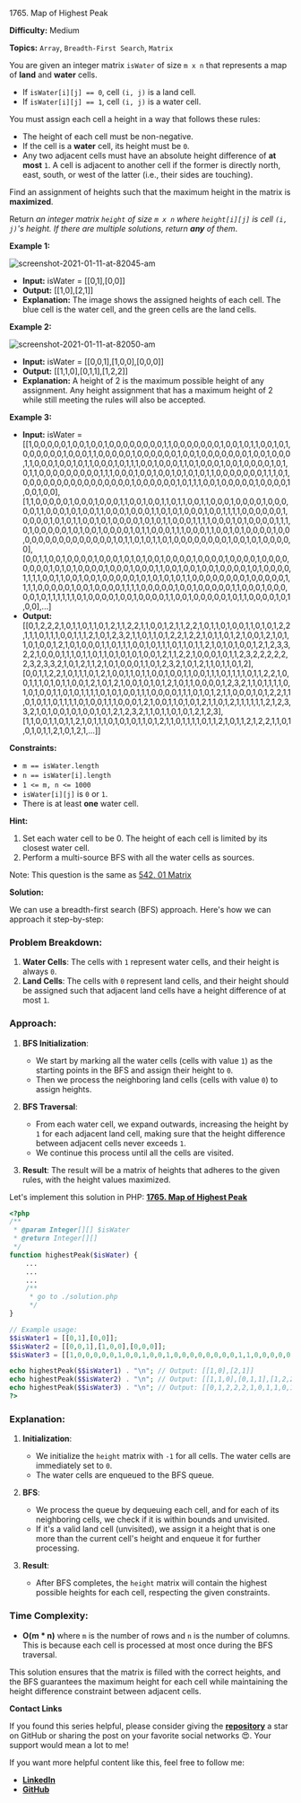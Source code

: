 1765\. Map of Highest Peak

**Difficulty:** Medium

**Topics:** `Array`, `Breadth-First Search`, `Matrix`

You are given an integer matrix `isWater` of size `m x n` that represents a map of **land** and **water** cells.

- If `isWater[i][j] == 0`, cell `(i, j)` is a land cell.
- If `isWater[i][j] == 1`, cell `(i, j)` is a water cell.

You must assign each cell a height in a way that follows these rules:

- The height of each cell must be non-negative.
- If the cell is a **water** cell, its height must be `0`.
- Any two adjacent cells must have an absolute height difference of **at most** `1`. A cell is adjacent to another cell if the former is directly north, east, south, or west of the latter (i.e., their sides are touching).

Find an assignment of heights such that the maximum height in the matrix is **maximized**.

Return _an integer matrix `height` of size `m x n` where `height[i][j]` is cell `(i, j)`'s height. If there are multiple solutions, return **any** of them_.

**Example 1:**

![screenshot-2021-01-11-at-82045-am](https://assets.leetcode.com/uploads/2021/01/10/screenshot-2021-01-11-at-82045-am.png)

- **Input:** isWater = [[0,1],[0,0]]
- **Output:** [[1,0],[2,1]]
- **Explanation:** The image shows the assigned heights of each cell.
  The blue cell is the water cell, and the green cells are the land cells.

**Example 2:**

![screenshot-2021-01-11-at-82050-am](https://assets.leetcode.com/uploads/2021/01/10/screenshot-2021-01-11-at-82050-am.png)

- **Input:** isWater = [[0,0,1],[1,0,0],[0,0,0]]
- **Output:** [[1,1,0],[0,1,1],[1,2,2]]
- **Explanation:** A height of 2 is the maximum possible height of any assignment.
  Any height assignment that has a maximum height of 2 while still meeting the rules will also be accepted.

**Example 3:**

- **Input:** isWater = [[1,0,0,0,0,0,1,0,0,1,0,0,1,0,0,0,0,0,0,0,0,1,1,0,0,0,0,0,0,0,1,0,0,1,0,1,1,0,0,1,0,1,0,0,0,0,0,0,1,0,0,0,1,1,0,0,0,0,0,1,0,0,0,0,0,0,1,0,0,1,0,0,0,0,0,0,0,1,0,0,1,0,0,0,1,1,0,0,0,1,0,0,1,0,1,1,0,0,0,1,0,1,1,1,0,0,1,0,0,0,1,1,0,1,0,0,0,1,0,0,1,0,0,0,0,1,0,1,0,1,1,0,0,0,0,0,0,0,0,0,1,1,1,0,0,0,1,0,0,1,0,0,1,0,1,0,1,0,1,1,0,0,0,0,0,0,0,1,1,1,0,1,0,0,0,0,0,0,0,0,0,0,0,0,0,0,0,0,1,0,0,0,0,0,0,1,0,1,1,1,0,0,1,0,0,0,0,0,1,0,0,0,0,1,0,0,1,0,0],[1,1,0,0,0,0,0,1,0,0,0,1,0,0,0,1,1,0,0,1,0,0,1,1,0,1,1,0,0,1,1,0,0,0,1,0,0,0,0,1,0,0,0,0,0,1,1,0,0,0,1,0,1,0,0,1,1,0,0,0,1,0,0,0,1,1,0,1,0,1,0,0,0,1,0,0,1,1,1,1,0,0,0,0,0,0,1,0,0,0,0,1,0,1,0,1,1,0,0,1,0,1,0,0,0,0,1,0,1,0,1,1,0,0,0,1,1,1,1,0,0,0,1,0,1,0,0,0,0,1,1,1,0,1,0,0,0,0,0,1,0,1,0,0,1,0,0,0,0,1,0,1,1,0,0,0,1,1,1,0,0,0,1,1,0,0,1,0,1,0,0,0,0,1,0,0,0,0,0,0,0,0,0,0,0,0,0,0,0,1,0,1,1,0,1,0,1,1,0,1,0,0,0,0,0,0,0,0,1,0,0,1,0,1,0,0,0,0,0],[0,0,1,1,0,0,1,0,0,0,0,1,0,0,0,1,0,1,0,1,0,0,1,0,0,0,0,1,0,0,0,0,1,0,0,0,0,1,0,0,0,0,0,0,0,0,1,0,1,0,1,0,0,0,0,1,0,0,0,1,0,0,0,1,1,0,0,1,0,0,1,0,0,1,0,0,0,0,1,0,1,0,0,0,0,1,1,1,1,0,0,1,1,0,0,1,0,0,1,0,0,0,0,0,1,0,1,0,1,0,1,0,1,1,0,0,0,0,0,0,0,0,1,0,0,0,0,0,1,1,1,1,0,0,0,0,0,1,0,0,1,0,0,0,0,1,1,1,1,0,0,0,0,0,1,0,0,1,0,0,0,0,0,1,1,0,0,0,1,0,0,0,0,0,1,0,1,1,1,1,1,1,0,1,0,0,0,0,1,0,0,1,0,0,0,0,1,1,0,0,1,0,0,0,0,0,1,0,1,1,0,0,0,0,1,0,1,0,0],...]
- **Output:** [[0,1,2,2,2,1,0,1,1,0,1,1,0,1,2,1,1,2,2,1,1,0,0,1,2,1,1,2,2,1,0,1,1,0,1,0,0,1,1,0,1,0,1,2,2,1,1,1,0,1,1,1,0,0,1,1,1,2,1,0,1,2,3,2,1,1,0,1,1,0,1,2,2,1,2,2,1,0,1,1,0,1,2,1,0,0,1,2,1,0,1,1,0,1,0,0,1,2,1,0,1,0,0,0,1,1,0,1,1,1,0,0,1,0,1,1,1,0,1,1,0,1,1,2,1,0,1,0,1,0,0,1,2,1,2,3,3,2,2,1,0,0,0,1,1,1,0,1,1,0,1,1,0,1,0,1,0,1,0,0,1,2,1,1,2,2,1,0,0,0,1,0,1,1,2,3,2,2,2,2,2,2,3,2,3,3,2,1,0,1,2,1,1,2,1,0,1,0,0,0,1,1,0,1,2,3,2,1,0,1,2,1,1,0,1,1,0,1,2],[0,0,1,1,2,2,1,0,1,1,1,0,1,2,1,0,0,1,1,0,1,1,0,0,1,0,0,1,1,0,0,1,1,1,0,1,1,1,1,0,1,1,2,2,1,0,0,1,1,1,0,1,0,1,1,0,0,1,2,1,0,1,2,1,0,0,1,0,1,0,1,2,1,0,1,1,0,0,0,0,1,2,3,2,1,1,0,1,1,1,1,0,1,0,1,0,0,1,1,0,1,0,1,1,1,1,0,1,0,1,0,0,1,1,1,0,0,0,0,1,1,1,0,1,0,1,2,1,1,0,0,0,1,0,1,2,2,1,1,0,1,0,1,1,0,1,1,1,1,0,1,0,0,1,1,1,0,0,0,1,2,1,0,0,1,1,0,1,0,1,2,1,1,0,1,2,1,1,1,1,1,1,2,1,2,3,3,2,1,0,1,0,0,1,0,1,0,0,1,0,1,2,1,2,3,2,1,1,0,1,1,0,1,0,1,2,1,2,3],[1,1,0,0,1,1,0,1,1,2,1,0,1,1,1,0,1,0,1,0,1,1,0,1,2,1,1,0,1,1,1,1,0,1,1,2,1,0,1,1,2,1,2,2,1,1,0,1,0,1,0,1,1,2,1,0,1,2,1,...]]


**Constraints:**

- `m == isWater.length`
- `n == isWater[i].length`
- `1 <= m, n <= 1000`
- `isWater[i][j]` is `0` or `1`.
- There is at least **one** water cell.


**Hint:**
1. Set each water cell to be 0. The height of each cell is limited by its closest water cell.
2. Perform a multi-source BFS with all the water cells as sources.

Note: This question is the same as [542. 01 Matrix](https://github.com/mah-shamim/leet-code-in-php/tree/main/algorithms/000542-01-matrix)



**Solution:**

We can use a breadth-first search (BFS) approach. Here's how we can approach it step-by-step:

### Problem Breakdown:

1. **Water Cells**: The cells with `1` represent water cells, and their height is always `0`.
2. **Land Cells**: The cells with `0` represent land cells, and their height should be assigned such that adjacent land cells have a height difference of at most `1`.

### Approach:

1. **BFS Initialization**:
   - We start by marking all the water cells (cells with value `1`) as the starting points in the BFS and assign their height to `0`.
   - Then we process the neighboring land cells (cells with value `0`) to assign heights.

2. **BFS Traversal**:
   - From each water cell, we expand outwards, increasing the height by `1` for each adjacent land cell, making sure that the height difference between adjacent cells never exceeds `1`.
   - We continue this process until all the cells are visited.

3. **Result**: The result will be a matrix of heights that adheres to the given rules, with the height values maximized.

Let's implement this solution in PHP: **[1765. Map of Highest Peak](https://github.com/mah-shamim/leet-code-in-php/tree/main/algorithms/001765-map-of-highest-peak/solution.php)**

```php
<?php
/**
 * @param Integer[][] $isWater
 * @return Integer[][]
 */
function highestPeak($isWater) {
    ...
    ...
    ...
    /**
     * go to ./solution.php
     */
}

// Example usage:
$$isWater1 = [[0,1],[0,0]];
$$isWater2 = [[0,0,1],[1,0,0],[0,0,0]];
$$isWater3 = [[1,0,0,0,0,0,1,0,0,1,0,0,1,0,0,0,0,0,0,0,0,1,1,0,0,0,0,0,0,0,1,0,0,1,0,1,1,0,0,1,0,1,0,0,0,0,0,0,1,0,0,0,1,1,0,0,0,0,0,1,0,0,0,0,0,0,1,0,0,1,0,0,0,0,0,0,0,1,0,0,1,0,0,0,1,1,0,0,0,1,0,0,1,0,1,1,0,0,0,1,0,1,1,1,0,0,1,0,0,0,1,1,0,1,0,0,0,1,0,0,1,0,0,0,0,1,0,1,0,1,1,0,0,0,0,0,0,0,0,0,1,1,1,0,0,0,1,0,0,1,0,0,1,0,1,0,1,0,1,1,0,0,0,0,0,0,0,1,1,1,0,1,0,0,0,0,0,0,0,0,0,0,0,0,0,0,0,0,1,0,0,0,0,0,0,1,0,1,1,1,0,0,1,0,0,0,0,0,1,0,0,0,0,1,0,0,1,0,0],[1,1,0,0,0,0,0,1,0,0,0,1,0,0,0,1,1,0,0,1,0,0,1,1,0,1,1,0,0,1,1,0,0,0,1,0,0,0,0,1,0,0,0,0,0,1,1,0,0,0,1,0,1,0,0,1,1,0,0,0,1,0,0,0,1,1,0,1,0,1,0,0,0,1,0,0,1,1,1,1,0,0,0,0,0,0,1,0,0,0,0,1,0,1,0,1,1,0,0,1,0,1,0,0,0,0,1,0,1,0,1,1,0,0,0,1,1,1,1,0,0,0,1,0,1,0,0,0,0,1,1,1,0,1,0,0,0,0,0,1,0,1,0,0,1,0,0,0,0,1,0,1,1,0,0,0,1,1,1,0,0,0,1,1,0,0,1,0,1,0,0,0,0,1,0,0,0,0,0,0,0,0,0,0,0,0,0,0,0,1,0,1,1,0,1,0,1,1,0,1,0,0,0,0,0,0,0,0,1,0,0,1,0,1,0,0,0,0,0],[0,0,1,1,0,0,1,0,0,0,0,1,0,0,0,1,0,1,0,1,0,0,1,0,0,0,0,1,0,0,0,0,1,0,0,0,0,1,0,0,0,0,0,0,0,0,1,0,1,0,1,0,0,0,0,1,0,0,0,1,0,0,0,1,1,0,0,1,0,0,1,0,0,1,0,0,0,0,1,0,1,0,0,0,0,1,1,1,1,0,0,1,1,0,0,1,0,0,1,0,0,0,0,0,1,0,1,0,1,0,1,0,1,1,0,0,0,0,0,0,0,0,1,0,0,0,0,0,1,1,1,1,0,0,0,0,0,1,0,0,1,0,0,0,0,1,1,1,1,0,0,0,0,0,1,0,0,1,0,0,0,0,0,1,1,0,0,0,1,0,0,0,0,0,1,0,1,1,1,1,1,1,0,1,0,0,0,0,1,0,0,1,0,0,0,0,1,1,0,0,1,0,0,0,0,0,1,0,1,1,0,0,0,0,1,0,1,0,0],...];

echo highestPeak($$isWater1) . "\n"; // Output: [[1,0],[2,1]]
echo highestPeak($$isWater2) . "\n"; // Output: [[1,1,0],[0,1,1],[1,2,2]]
echo highestPeak($$isWater3) . "\n"; // Output: [[0,1,2,2,2,1,0,1,1,0,1,1,0,1,2,1,1,2,2,1,1,0,0,1,2,1,1,2,2,1,0,1,1,0,1,0,0,1,1,0,1,0,1,2,2,1,1,1,0,1,1,1,0,0,1,1,1,2,1,0,1,2,3,2,1,1,0,1,1,0,1,2,2,1,2,2,1,0,1,1,0,1,2,1,0,0,1,2,1,0,1,1,0,1,0,0,1,2,1,0,1,0,0,0,1,1,0,1,1,1,0,0,1,0,1,1,1,0,1,1,0,1,1,2,1,0,1,0,1,0,0,1,2,1,2,3,3,2,2,1,0,0,0,1,1,1,0,1,1,0,1,1,0,1,0,1,0,1,0,0,1,2,1,1,2,2,1,0,0,0,1,0,1,1,2,3,2,2,2,2,2,2,3,2,3,3,2,1,0,1,2,1,1,2,1,0,1,0,0,0,1,1,0,1,2,3,2,1,0,1,2,1,1,0,1,1,0,1,2],[0,0,1,1,2,2,1,0,1,1,1,0,1,2,1,0,0,1,1,0,1,1,0,0,1,0,0,1,1,0,0,1,1,1,0,1,1,1,1,0,1,1,2,2,1,0,0,1,1,1,0,1,0,1,1,0,0,1,2,1,0,1,2,1,0,0,1,0,1,0,1,2,1,0,1,1,0,0,0,0,1,2,3,2,1,1,0,1,1,1,1,0,1,0,1,0,0,1,1,0,1,0,1,1,1,1,0,1,0,1,0,0,1,1,1,0,0,0,0,1,1,1,0,1,0,1,2,1,1,0,0,0,1,0,1,2,2,1,1,0,1,0,1,1,0,1,1,1,1,0,1,0,0,1,1,1,0,0,0,1,2,1,0,0,1,1,0,1,0,1,2,1,1,0,1,2,1,1,1,1,1,1,2,1,2,3,3,2,1,0,1,0,0,1,0,1,0,0,1,0,1,2,1,2,3,2,1,1,0,1,1,0,1,0,1,2,1,2,3],[1,1,0,0,1,1,0,1,1,2,1,0,1,1,1,0,1,0,1,0,1,1,0,1,2,1,1,0,1,1,1,1,0,1,1,2,1,0,1,1,2,1,2,2,1,1,0,1,0,1,0,1,1,2,1,0,1,2,1,...]]
?>
```

### Explanation:

1. **Initialization**:
   - We initialize the `height` matrix with `-1` for all cells. The water cells are immediately set to `0`.
   - The water cells are enqueued to the BFS queue.

2. **BFS**:
   - We process the queue by dequeuing each cell, and for each of its neighboring cells, we check if it is within bounds and unvisited.
   - If it's a valid land cell (unvisited), we assign it a height that is one more than the current cell's height and enqueue it for further processing.

3. **Result**:
   - After BFS completes, the `height` matrix will contain the highest possible heights for each cell, respecting the given constraints.

### Time Complexity:

- **O(m * n)** where `m` is the number of rows and `n` is the number of columns. This is because each cell is processed at most once during the BFS traversal.

This solution ensures that the matrix is filled with the correct heights, and the BFS guarantees the maximum height for each cell while maintaining the height difference constraint between adjacent cells.

**Contact Links**

If you found this series helpful, please consider giving the **[repository](https://github.com/mah-shamim/leet-code-in-php)** a star on GitHub or sharing the post on your favorite social networks 😍. Your support would mean a lot to me!

If you want more helpful content like this, feel free to follow me:

- **[LinkedIn](https://www.linkedin.com/in/arifulhaque/)**
- **[GitHub](https://github.com/mah-shamim)**